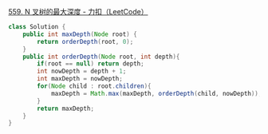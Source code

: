 [559. N 叉树的最大深度 - 力扣（LeetCode）](https://leetcode.cn/problems/maximum-depth-of-n-ary-tree/description/)
```java
class Solution {  
    public int maxDepth(Node root) {  
        return orderDepth(root, 0);  
    }  
    public int orderDepth(Node root, int depth){  
        if(root == null) return depth;  
        int nowDepth = depth + 1;  
        int maxDepth = nowDepth;  
        for(Node child : root.children){  
            maxDepth = Math.max(maxDepth, orderDepth(child, nowDepth));  
        }  
        return maxDepth;  
    }  
}
```